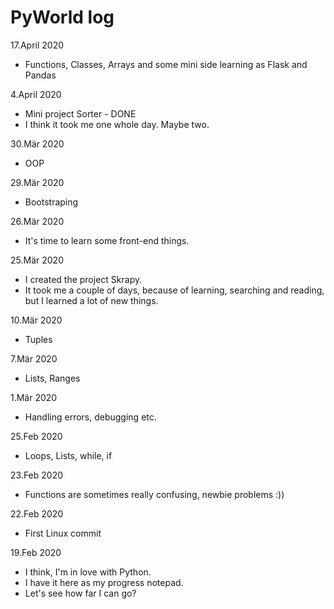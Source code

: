 # PyWorld log

17.April 2020
- Functions, Classes, Arrays and some mini side learning as Flask and Pandas

4.April 2020
- Mini project Sorter - DONE
- I think it took me one whole day. Maybe two.

30.Mär 2020
- OOP

29.Mär 2020
- Bootstraping

26.Mär 2020
- It's time to learn some front-end things.

25.Mär 2020
- I created the project Skrapy. 
- It took me a couple of days, because of learning, searching and reading, but I learned a lot of new things.

10.Mär 2020
- Tuples

7.Mär 2020
- Lists, Ranges

1.Mär 2020
- Handling errors, debugging etc.

25.Feb 2020
- Loops, Lists, while, if

23.Feb 2020
- Functions are sometimes really confusing, newbie problems :))

22.Feb 2020
- First Linux commit

19.Feb 2020
- I think, I'm in love with Python. 
- I have it here as my progress notepad. 
- Let's see how far I can go?
